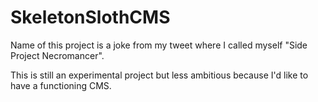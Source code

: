 # SkeletonSlothCMS

Name of this project is a joke from my tweet where I called myself "Side Project Necromancer".

This is still an experimental project but less ambitious because I'd like to have a functioning CMS.
